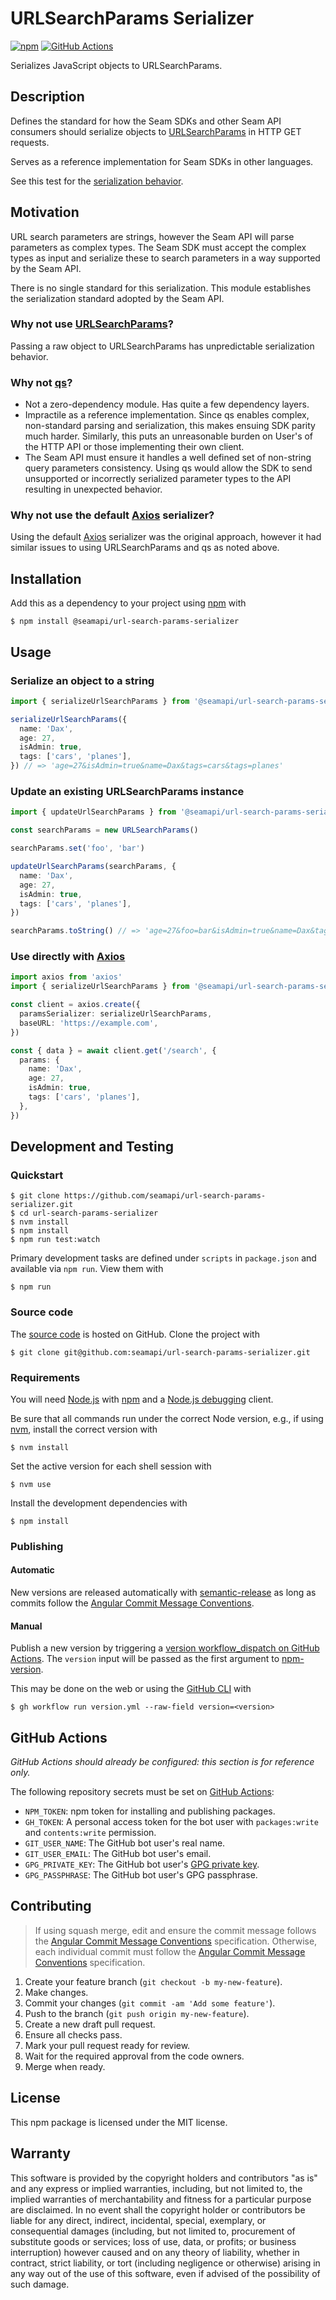 # URLSearchParams Serializer

[![npm](https://img.shields.io/npm/v/@seamapi/url-search-params-serializer.svg)](https://www.npmjs.com/package/@seamapi/url-search-params-serializer)
[![GitHub Actions](https://github.com/seamapi/url-search-params-serializer/actions/workflows/check.yml/badge.svg)](https://github.com/seamapi/url-search-params-serializer/actions/workflows/check.yml)

Serializes JavaScript objects to URLSearchParams.

## Description

Defines the standard for how the Seam SDKs and other Seam API consumers
should serialize objects to [URLSearchParams] in HTTP GET requests.

Serves as a reference implementation for Seam SDKs in other languages.

See this test for the [serialization behavior](./test/serialization.test.ts).

[URLSearchParams]: https://developer.mozilla.org/en-US/docs/Web/API/URLSearchParams

## Motivation

URL search parameters are strings, however the Seam API will parse parameters as complex types.
The Seam SDK must accept the complex types as input and serialize these
to search parameters in a way supported by the Seam API.

There is no single standard for this serialization.
This module establishes the serialization standard adopted by the Seam API.

### Why not use [URLSearchParams](https://developer.mozilla.org/en-US/docs/Web/API/URLSearchParams)?

Passing a raw object to URLSearchParams has unpredictable serialization behavior.

### Why not [qs](https://github.com/ljharb/qs)?

- Not a zero-dependency module. Has quite a few dependency layers.
- Impractile as a reference implementation.
  Since qs enables complex, non-standard parsing and serialization,
  this makes ensuing SDK parity much harder.
  Similarly, this puts an unreasonable burden on User's of the HTTP API or those implementing their own client.
- The Seam API must ensure it handles a well defined set of non-string query parameters consistency.
  Using qs would allow the SDK to send unsupported or incorrectly serialized parameter types to the API
  resulting in unexpected behavior.

### Why not use the default [Axios](https://axios-http.com/) serializer?

Using the default [Axios] serializer was the original approach,
however it had similar issues to using URLSearchParams and qs as noted above.

## Installation

Add this as a dependency to your project using [npm] with

```
$ npm install @seamapi/url-search-params-serializer
```

[npm]: https://www.npmjs.com/

## Usage

### Serialize an object to a string

```ts
import { serializeUrlSearchParams } from '@seamapi/url-search-params-serializer'

serializeUrlSearchParams({
  name: 'Dax',
  age: 27,
  isAdmin: true,
  tags: ['cars', 'planes'],
}) // => 'age=27&isAdmin=true&name=Dax&tags=cars&tags=planes'
```

### Update an existing URLSearchParams instance

```ts
import { updateUrlSearchParams } from '@seamapi/url-search-params-serializer'

const searchParams = new URLSearchParams()

searchParams.set('foo', 'bar')

updateUrlSearchParams(searchParams, {
  name: 'Dax',
  age: 27,
  isAdmin: true,
  tags: ['cars', 'planes'],
})

searchParams.toString() // => 'age=27&foo=bar&isAdmin=true&name=Dax&tags=cars&tags=planes'
```

### Use directly with [Axios]

```ts
import axios from 'axios'
import { serializeUrlSearchParams } from '@seamapi/url-search-params-serializer'

const client = axios.create({
  paramsSerializer: serializeUrlSearchParams,
  baseURL: 'https://example.com',
})

const { data } = await client.get('/search', {
  params: {
    name: 'Dax',
    age: 27,
    isAdmin: true,
    tags: ['cars', 'planes'],
  },
})
```

[Axios]: https://axios-http.com/

## Development and Testing

### Quickstart

```
$ git clone https://github.com/seamapi/url-search-params-serializer.git
$ cd url-search-params-serializer
$ nvm install
$ npm install
$ npm run test:watch
```

Primary development tasks are defined under `scripts` in `package.json`
and available via `npm run`.
View them with

```
$ npm run
```

### Source code

The [source code] is hosted on GitHub.
Clone the project with

```
$ git clone git@github.com:seamapi/url-search-params-serializer.git
```

[source code]: https://github.com/seamapi/url-search-params-serializer

### Requirements

You will need [Node.js] with [npm] and a [Node.js debugging] client.

Be sure that all commands run under the correct Node version, e.g.,
if using [nvm], install the correct version with

```
$ nvm install
```

Set the active version for each shell session with

```
$ nvm use
```

Install the development dependencies with

```
$ npm install
```

[Node.js]: https://nodejs.org/
[Node.js debugging]: https://nodejs.org/en/docs/guides/debugging-getting-started/
[npm]: https://www.npmjs.com/
[nvm]: https://github.com/creationix/nvm

### Publishing

#### Automatic

New versions are released automatically with [semantic-release]
as long as commits follow the [Angular Commit Message Conventions].

[Angular Commit Message Conventions]: https://semantic-release.gitbook.io/semantic-release/#commit-message-format
[semantic-release]: https://semantic-release.gitbook.io/

#### Manual

Publish a new version by triggering a [version workflow_dispatch on GitHub Actions].
The `version` input will be passed as the first argument to [npm-version].

This may be done on the web or using the [GitHub CLI] with

```
$ gh workflow run version.yml --raw-field version=<version>
```

[GitHub CLI]: https://cli.github.com/
[npm-version]: https://docs.npmjs.com/cli/version
[version workflow_dispatch on GitHub Actions]: https://github.com/seamapi/url-search-params-serializer/actions?query=workflow%3Aversion

## GitHub Actions

_GitHub Actions should already be configured: this section is for reference only._

The following repository secrets must be set on [GitHub Actions]:

- `NPM_TOKEN`: npm token for installing and publishing packages.
- `GH_TOKEN`: A personal access token for the bot user with
  `packages:write` and `contents:write` permission.
- `GIT_USER_NAME`: The GitHub bot user's real name.
- `GIT_USER_EMAIL`: The GitHub bot user's email.
- `GPG_PRIVATE_KEY`: The GitHub bot user's [GPG private key].
- `GPG_PASSPHRASE`: The GitHub bot user's GPG passphrase.

[GitHub Actions]: https://github.com/features/actions
[GPG private key]: https://github.com/marketplace/actions/import-gpg#prerequisites

## Contributing

> If using squash merge, edit and ensure the commit message follows the [Angular Commit Message Conventions] specification.
> Otherwise, each individual commit must follow the [Angular Commit Message Conventions] specification.

1. Create your feature branch (`git checkout -b my-new-feature`).
2. Make changes.
3. Commit your changes (`git commit -am 'Add some feature'`).
4. Push to the branch (`git push origin my-new-feature`).
5. Create a new draft pull request.
6. Ensure all checks pass.
7. Mark your pull request ready for review.
8. Wait for the required approval from the code owners.
9. Merge when ready.

[Angular Commit Message Conventions]: https://semantic-release.gitbook.io/semantic-release/#commit-message-format

## License

This npm package is licensed under the MIT license.

## Warranty

This software is provided by the copyright holders and contributors "as is" and
any express or implied warranties, including, but not limited to, the implied
warranties of merchantability and fitness for a particular purpose are
disclaimed. In no event shall the copyright holder or contributors be liable for
any direct, indirect, incidental, special, exemplary, or consequential damages
(including, but not limited to, procurement of substitute goods or services;
loss of use, data, or profits; or business interruption) however caused and on
any theory of liability, whether in contract, strict liability, or tort
(including negligence or otherwise) arising in any way out of the use of this
software, even if advised of the possibility of such damage.
